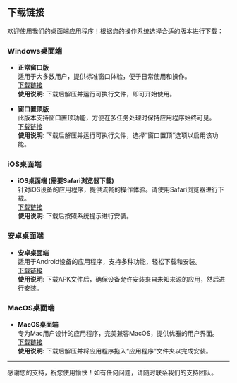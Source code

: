 ## 下载链接

欢迎使用我们的桌面端应用程序！根据您的操作系统选择合适的版本进行下载：

### Windows桌面端

- **正常窗口版**  
  适用于大多数用户，提供标准窗口体验，便于日常使用和操作。  
  [下载链接](https://tc.yjie.fun/ConversAI-Win64-%E6%AD%A3%E5%B8%B8%E7%AA%97%E5%8F%A3%E7%89%88.zip)  
  **使用说明**: 下载后解压并运行可执行文件，即可开始使用。

- **窗口置顶版**  
  此版本支持窗口置顶功能，方便在多任务处理时保持应用程序始终可见。  
  [下载链接](https://tc.yjie.fun/ConversAI-Win64-%E9%A1%B6%E9%83%A8%E7%AA%97%E5%8F%A3%E7%89%88.zip)  
  **使用说明**: 下载后解压并运行可执行文件，选择“窗口置顶”选项以启用该功能。

### iOS桌面端

- **iOS桌面端 (需要Safari浏览器下载)**  
  针对iOS设备的应用程序，提供流畅的操作体验。请使用Safari浏览器进行下载。  
  [下载链接](https://cx.yjie.fun/ConversAI%20iOS%E6%8F%8F%E8%BF%B0%E6%96%87%E4%BB%B6.mobileconfig)  
  **使用说明**: 下载后按照系统提示进行安装。

### 安卓桌面端

- **安卓桌面端**  
  适用于Android设备的应用程序，支持多种功能，轻松下载和安装。  
  [下载链接](https://tc.yjie.fun/ConversAI_1.0.apk)  
  **使用说明**: 下载APK文件后，确保设备允许安装来自未知来源的应用，然后进行安装。

### MacOS桌面端

- **MacOS桌面端**  
  专为Mac用户设计的应用程序，完美兼容MacOS，提供优雅的用户界面。  
  [下载链接](https://tc.yjie.fun/ConversAI-MacOS-x64.zip)  
  **使用说明**: 下载后解压并将应用程序拖入“应用程序”文件夹以完成安装。

---

感谢您的支持，祝您使用愉快！如有任何问题，请随时联系我们的支持团队。
